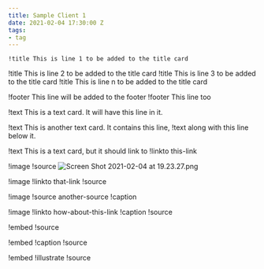 ```yaml
---
title: Sample Client 1
date: 2021-02-04 17:30:00 Z
tags:
- tag
---
```


    !title This is line 1 to be added to the title card
!title This is line 2 to be added to the title card
!title This is line 3 to be added to the title card
!title This is line n to be added to the title card

!footer   This line will be added to the footer
!footer This line too

!text This is a text card. It will have this line in it.

!text This is another text card. It contains this line,
!text along with this line below it.

!text This is a text card, but it should link to
!linkto this-link

!image
!source ![Screen Shot 2021-02-04 at 19.23.27.png](/uploads/Screen%20Shot%202021-02-04%20at%2019.23.27.png)

!image
!linkto that-link
!source

!image
!source another-source
!caption

!image
!linkto how-about-this-link
!caption
!source

!embed
!source

!embed
!caption
!source

!embed
!illustrate
!source